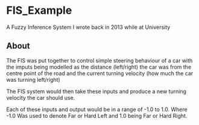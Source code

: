 # FIS_Example
A Fuzzy Inference System I wrote back in 2013 while at University

## About
The FIS was put together to control simple steering behaviour of a car with the imputs being modelled
as the distance (left/right) the car was from the centre point of the road and the current turning velocity
(how much the car was turning left/right)

The FIS system would then take these inputs and produce a new turning velocity the car should use.

Each of these inputs and output would be in a range of -1.0 to 1.0. Where -1.0 Was used to denote Far or Hard
Left and 1.0 being Far or Hard Right.

